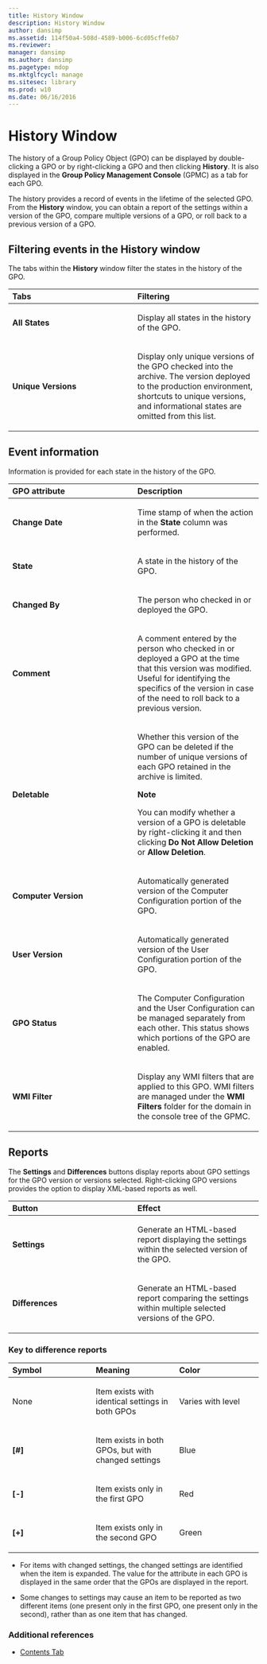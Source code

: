 ```yaml
---
title: History Window
description: History Window
author: dansimp
ms.assetid: 114f50a4-508d-4589-b006-6cd05cffe6b7
ms.reviewer: 
manager: dansimp
ms.author: dansimp
ms.pagetype: mdop
ms.mktglfcycl: manage
ms.sitesec: library
ms.prod: w10
ms.date: 06/16/2016
---
```



# History Window


The history of a Group Policy Object (GPO) can be displayed by double-clicking a GPO or by right-clicking a GPO and then clicking **History**. It is also displayed in the **Group Policy Management Console** (GPMC) as a tab for each GPO.

The history provides a record of events in the lifetime of the selected GPO. From the **History** window, you can obtain a report of the settings within a version of the GPO, compare multiple versions of a GPO, or roll back to a previous version of a GPO.

## Filtering events in the History window


The tabs within the **History** window filter the states in the history of the GPO.

<table>
<colgroup>
<col width="50%" />
<col width="50%" />
</colgroup>
<thead>
<tr class="header">
<th align="left">Tabs</th>
<th align="left">Filtering</th>
</tr>
</thead>
<tbody>
<tr class="odd">
<td align="left"><p><strong>All States</strong></p></td>
<td align="left"><p>Display all states in the history of the GPO.</p></td>
</tr>
<tr class="even">
<td align="left"><p><strong>Unique Versions</strong></p></td>
<td align="left"><p>Display only unique versions of the GPO checked into the archive. The version deployed to the production environment, shortcuts to unique versions, and informational states are omitted from this list.</p></td>
</tr>
</tbody>
</table>



## Event information


Information is provided for each state in the history of the GPO.

<table>
<colgroup>
<col width="50%" />
<col width="50%" />
</colgroup>
<thead>
<tr class="header">
<th align="left">GPO attribute</th>
<th align="left">Description</th>
</tr>
</thead>
<tbody>
<tr class="odd">
<td align="left"><p><strong>Change Date</strong></p></td>
<td align="left"><p>Time stamp of when the action in the <strong>State</strong> column was performed.</p></td>
</tr>
<tr class="even">
<td align="left"><p><strong>State</strong></p></td>
<td align="left"><p>A state in the history of the GPO.</p></td>
</tr>
<tr class="odd">
<td align="left"><p><strong>Changed By</strong></p></td>
<td align="left"><p>The person who checked in or deployed the GPO.</p></td>
</tr>
<tr class="even">
<td align="left"><p><strong>Comment</strong></p></td>
<td align="left"><p>A comment entered by the person who checked in or deployed a GPO at the time that this version was modified. Useful for identifying the specifics of the version in case of the need to roll back to a previous version.</p></td>
</tr>
<tr class="odd">
<td align="left"><p><strong>Deletable</strong></p></td>
<td align="left"><p>Whether this version of the GPO can be deleted if the number of unique versions of each GPO retained in the archive is limited.</p>
<div class="alert">
<strong>Note</strong><br/><p>You can modify whether a version of a GPO is deletable by right-clicking it and then clicking <strong>Do Not Allow Deletion</strong> or <strong>Allow Deletion</strong>.</p>
</div>
<div>

</div></td>
</tr>
<tr class="even">
<td align="left"><p><strong>Computer Version</strong></p></td>
<td align="left"><p>Automatically generated version of the Computer Configuration portion of the GPO.</p></td>
</tr>
<tr class="odd">
<td align="left"><p><strong>User Version</strong></p></td>
<td align="left"><p>Automatically generated version of the User Configuration portion of the GPO.</p></td>
</tr>
<tr class="even">
<td align="left"><p><strong>GPO Status</strong></p></td>
<td align="left"><p>The Computer Configuration and the User Configuration can be managed separately from each other. This status shows which portions of the GPO are enabled.</p></td>
</tr>
<tr class="odd">
<td align="left"><p><strong>WMI Filter</strong></p></td>
<td align="left"><p>Display any WMI filters that are applied to this GPO. WMI filters are managed under the <strong>WMI Filters</strong> folder for the domain in the console tree of the GPMC.</p></td>
</tr>
</tbody>
</table>



## Reports


The **Settings** and **Differences** buttons display reports about GPO settings for the GPO version or versions selected. Right-clicking GPO versions provides the option to display XML-based reports as well.

<table>
<colgroup>
<col width="50%" />
<col width="50%" />
</colgroup>
<thead>
<tr class="header">
<th align="left">Button</th>
<th align="left">Effect</th>
</tr>
</thead>
<tbody>
<tr class="odd">
<td align="left"><p><strong>Settings</strong></p></td>
<td align="left"><p>Generate an HTML-based report displaying the settings within the selected version of the GPO.</p></td>
</tr>
<tr class="even">
<td align="left"><p><strong>Differences</strong></p></td>
<td align="left"><p>Generate an HTML-based report comparing the settings within multiple selected versions of the GPO.</p></td>
</tr>
</tbody>
</table>



### Key to difference reports

<table>
<colgroup>
<col width="33%" />
<col width="33%" />
<col width="33%" />
</colgroup>
<thead>
<tr class="header">
<th align="left">Symbol</th>
<th align="left">Meaning</th>
<th align="left">Color</th>
</tr>
</thead>
<tbody>
<tr class="odd">
<td align="left"><p>None</p></td>
<td align="left"><p>Item exists with identical settings in both GPOs</p></td>
<td align="left"><p>Varies with level</p></td>
</tr>
<tr class="even">
<td align="left"><p><strong>[#]</strong></p></td>
<td align="left"><p>Item exists in both GPOs, but with changed settings</p></td>
<td align="left"><p>Blue</p></td>
</tr>
<tr class="odd">
<td align="left"><p><strong>[-]</strong></p></td>
<td align="left"><p>Item exists only in the first GPO</p></td>
<td align="left"><p>Red</p></td>
</tr>
<tr class="even">
<td align="left"><p><strong>[+]</strong></p></td>
<td align="left"><p>Item exists only in the second GPO</p></td>
<td align="left"><p>Green</p></td>
</tr>
</tbody>
</table>



-   For items with changed settings, the changed settings are identified when the item is expanded. The value for the attribute in each GPO is displayed in the same order that the GPOs are displayed in the report.

-   Some changes to settings may cause an item to be reported as two different items (one present only in the first GPO, one present only in the second), rather than as one item that has changed.

### Additional references

-   [Contents Tab](contents-tab-agpm30ops.md)









